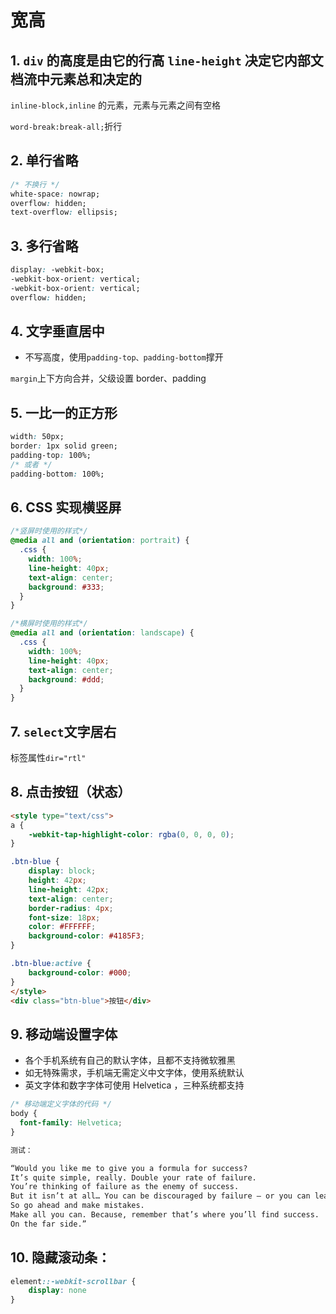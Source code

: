 # 宽高

## 1. `div` 的高度是由它的行高 `line-height` 决定它内部文档流中元素总和决定的

`inline-block,inline` 的元素，元素与元素之间有空格

`word-break:break-all;`折行

## 2. 单行省略

```css
/* 不换行 */
white-space: nowrap;
overflow: hidden;
text-overflow: ellipsis;
```

## 3. 多行省略

```css
display: -webkit-box;
-webkit-box-orient: vertical;
-webkit-box-orient: vertical;
overflow: hidden;
```

## 4. 文字垂直居中

* 不写高度，使用`padding-top、padding-bottom`撑开

`margin`上下方向合并，父级设置 border、padding

## 5. 一比一的正方形

```css
width: 50px;
border: 1px solid green;
padding-top: 100%;
/* 或者 */
padding-bottom: 100%;
```

## 6. CSS 实现横竖屏

```css
/*竖屏时使用的样式*/
@media all and (orientation: portrait) {
  .css {
    width: 100%;
    line-height: 40px;
    text-align: center;
    background: #333;
  }
}

/*横屏时使用的样式*/
@media all and (orientation: landscape) {
  .css {
    width: 100%;
    line-height: 40px;
    text-align: center;
    background: #ddd;
  }
}
```

## 7. `select`文字居右

标签属性`dir="rtl"`

## 8. 点击按钮（状态）

```html
<style type="text/css">
a {
    -webkit-tap-highlight-color: rgba(0, 0, 0, 0);
}

.btn-blue {
    display: block;
    height: 42px;
    line-height: 42px;
    text-align: center;
    border-radius: 4px;
    font-size: 18px;
    color: #FFFFFF;
    background-color: #4185F3;
}

.btn-blue:active {
    background-color: #000;
}
</style>
<div class="btn-blue">按钮</div>
```

## 9. 移动端设置字体

* 各个手机系统有自己的默认字体，且都不支持微软雅黑
* 如无特殊需求，手机端无需定义中文字体，使用系统默认
* 英文字体和数字字体可使用 Helvetica ，三种系统都支持

```css
/* 移动端定义字体的代码 */
body {
  font-family: Helvetica;
}
```

```html
测试：

“Would you like me to give you a formula for success?
It’s quite simple, really. Double your rate of failure.
You’re thinking of failure as the enemy of success.
But it isn’t at all… You can be discouraged by failure – or you can learn from it.
So go ahead and make mistakes.
Make all you can. Because, remember that’s where you’ll find success.
On the far side.”
```

## 10. 隐藏滚动条：

```css
element::-webkit-scrollbar {
    display: none
}
```